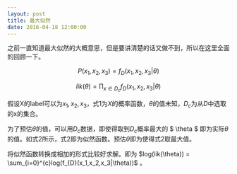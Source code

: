 ```yaml
---
layout: post
title: 最大似然
date: 2016-04-18 12:00:00
---
```

之前一直知道最大似然的大概意思，但是要讲清楚的话又做不到，所以在这里全面的回顾一下。

$$ P(x_{1}, x_{2}, x_{3}) = f_{D}(x_{1}, x_{2}, x_{3}|\theta) \tag{1} $$

$$ lik(\theta) = \prod_{x \in D_{c}}f_{D}(x_{1}, x_{2}, x_{3}|\theta) \tag{2} $$

假设X的label可以为$x_1, x_2, x_3$，式1为$X$的概率函数，$\theta$的值未知，$D_c$为从$D$中选取的x的集合。

为了预估$\theta$的值，可以用$D_c$数据，即使得取到$D_c$概率最大的 $ \theta $ 即为实际$\theta$的值。如式2所示，式2即为似然函数。预估$\theta$即为使得式2取最大值。

将似然函数转换成相加的形式比较好求解。即为 $log(lik(\theta)) = \sum_{i=0}^{c}log(f_{D}(x_1,x_2,x_3|\theta))$ 。

